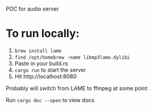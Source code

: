 POC for audio server

# To run locally:

1. `brew install lame`
2. `find /opt/homebrew -name libmp3lame.dylibi`
3. Paste in your build.rs
4. `cargo run` to start the server
5. Hit http://localhost:8080

Probably will switch from LAME to ffmpeg at some point

Run `cargo doc --open` to view docs

